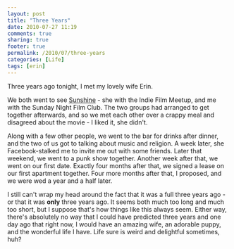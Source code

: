 ```yaml
---
layout: post
title: "Three Years"
date: 2010-07-27 11:19
comments: true
sharing: true
footer: true
permalink: /2010/07/three-years
categories: [Life]
tags: [erin]
---
```

Three years ago tonight, I met my lovely wife Erin. 

We both went to see [Sunshine](http://www.imdb.com/title/tt0448134/) - she with the Indie Film Meetup, and me with the Sunday Night Film Club. The two groups had arranged to get together afterwards, and so we met each other over a crappy meal and disagreed about the movie - I liked it, she didn't. 

Along with a few other people, we went to the bar for drinks after dinner, and the two of us got to talking about music and religion. A week later, she Facebook-stalked me to invite me out with some friends. Later that weekend, we went to a punk show together. Another week after that, we went on our first date. Exactly four months after that, we signed a lease on our first apartment together. Four more months after that, I proposed, and we were wed a year and a half later.

I still can't wrap my head around the fact that it was a full three years ago - or that it was **only** three years ago. It seems both much too long and much too short, but I suppose that's how things like this always seem. Either way, there's absolutely no way that I could have predicted three years and one day ago that right now, I would have an amazing wife, an adorable puppy, and the wonderful life I have. Life sure is weird and delightful sometimes, huh?